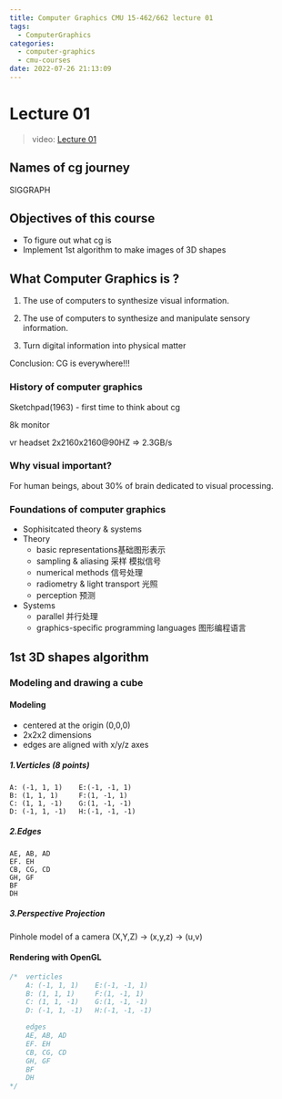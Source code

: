 ```yaml
---
title: Computer Graphics CMU 15-462/662 lecture 01
tags:
  - ComputerGraphics
categories:
  - computer-graphics
  - cmu-courses
date: 2022-07-26 21:13:09
---
```


# Lecture 01

> video: [Lecture 01](https://www.youtube.com/watch?v=PhxV_JrXeVk&list=PL9_jI1bdZmz2emSh0UQ5iOdT2xRHFHL7E&index=4)

## Names of cg journey

SIGGRAPH

## Objectives of this course

- To figure out what cg is
- Implement 1st algorithm to make images of 3D shapes

## What Computer Graphics is ?

1. The use of computers to synthesize visual information.

2. The use of computers to synthesize and manipulate sensory information.

3. Turn digital information into physical matter

Conclusion: CG is everywhere!!!

### History of computer graphics

Sketchpad(1963) - first time to think about cg

8k monitor 

vr headset 2x2160x2160@90HZ => 2.3GB/s

### Why visual important?

For human beings, about 30% of brain dedicated to visual processing.

### Foundations of computer graphics

- Sophisitcated theory & systems
- Theory
  - basic representations基础图形表示
  - sampling & aliasing 采样 模拟信号
  - numerical methods 信号处理
  - radiometry & light transport 光照
  - perception 预测
- Systems
  - parallel 并行处理
  - graphics-specific programming languages 图形编程语言

## 1st 3D shapes algorithm

### Modeling and drawing a cube

#### Modeling

- centered at the origin (0,0,0)
- 2x2x2 dimensions
- edges are aligned with x/y/z axes

##### 1.Verticles (8 points)
    A: (-1, 1, 1)    E:(-1, -1, 1)
    B: (1, 1, 1)     F:(1, -1, 1)
    C: (1, 1, -1)    G:(1, -1, -1)   
    D: (-1, 1, -1)   H:(-1, -1, -1)

##### 2.Edges
    AE, AB, AD
    EF. EH
    CB, CG, CD
    GH, GF
    BF
    DH

##### 3.Perspective Projection
Pinhole model of a camera 
(X,Y,Z) -> (x,y,z) -> (u,v)

#### Rendering with OpenGL

```cpp
/*  verticles
    A: (-1, 1, 1)    E:(-1, -1, 1)
    B: (1, 1, 1)     F:(1, -1, 1)
    C: (1, 1, -1)    G:(1, -1, -1)   
    D: (-1, 1, -1)   H:(-1, -1, -1)

    edges
    AE, AB, AD
    EF. EH
    CB, CG, CD
    GH, GF
    BF
    DH
*/


```

